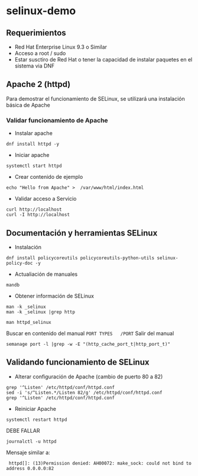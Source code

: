# selinux-demo

## Requerimientos

* Red Hat Enterprise Linux 9.3 o Similar
* Acceso a root / sudo
* Estar susctiro de Red Hat o tener la capacidad de instalar paquetes en el sistema via DNF 

## Apache 2 (httpd)

Para demostrar el funcionamiento de SELinux, se utilizará una instalación básica de Apache

### Validar funcionamiento de Apache


* Instalar apache
```
dnf install httpd -y
```
* Iniciar apache
```
systemctl start httpd
```
* Crear contenido de ejemplo

```
echo "Hello from Apache" >  /var/www/html/index.html
```

* Validar acceso a Servicio
```
curl http://localhost
curl -I http://localhost

```

## Documentación y herramientas SELinux

* Instalación

```
dnf install policycoreutils policycoreutils-python-utils selinux-policy-doc -y
```
* Actualiación de manuales
```
mandb
```
* Obtener información de SELinux
```
man -k _selinux
man -k _selinux |grep http
```
```
man httpd_selinux
```

Buscar en contenido del manual ```PORT TYPES   /PORT```
Salir del manual

```
semanage port -l |grep -w -E "(http_cache_port_t|http_port_t)"
```


## Validando funcionamiento de SELinux

* Alterar configuración de Apache (cambio de puerto 80 a 82)
```
grep '^Listen' /etc/httpd/conf/httpd.conf
sed -i 's/^Listen.*/Listen 82/g' /etc/httpd/conf/httpd.conf
grep '^Listen' /etc/httpd/conf/httpd.conf
```
* Reiniciar Apache

```
systemctl restart httpd 
```

DEBE FALLAR
```
journalctl -u httpd
```

Mensaje similar a:
```
 httpd[]: (13)Permission denied: AH00072: make_sock: could not bind to address 0.0.0.0:82
```



